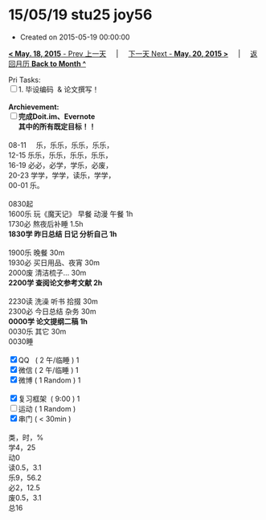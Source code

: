 # 15/05/19 stu25 joy56

- Created on 2015-05-19 00:00:00

[**< May. 18, 2015** - Prev 上一天](_archived/lifelogs/2015/05/d18.md) &nbsp; &nbsp; | &nbsp; &nbsp; [下一天 Next - **May. 20, 2015 >**](_archived/lifelogs/2015/05/d20.md) &nbsp; &nbsp; |  &nbsp; &nbsp; [返回月历 **Back to Month ^**](_archived/lifelogs/2015/05/index.md)
<br/><div>Pri Tasks:<br/><input type="checkbox" />1. 毕设编码  & 论文撰写！</div><div><br/></div><div><b>Archievement:</b></div><div><b><input type="checkbox" />完成Doit.im、</b><b>Evernote</b></div><div><b>      其中的</b><b>所有</b><b>既定目标！！</b></div><div><div><br/></div>08-11     乐，乐乐，乐乐，乐乐，<br/>12-15 乐乐，乐乐，乐乐，乐乐，<br/>16-19 必必，必学，学乐，必废，<br/>20-23 学学，学学，读乐，学学，</div><div>00-01 乐。<br/><div><br/></div>0830起<br/>1600乐 玩《魔天记》 早餐 动漫 午餐 1h</div><div>1730必 熬夜后补睡 1.5h</div><div><b>1830学 昨日总结 日记 分析自己 1h</b></div><div><b><br/></b></div><div>1900乐 晚餐 30m</div><div>1930必 买日用品、夜宵 30m</div><div>2000废 清洁梳子… 30m</div><div><b>2200学 查阅论文参考文献 2h</b><div><br/></div>2230读 洗澡 听书 拾掇 30m<br/>2300必 今日总结 杂务 30m</div><div><b>0000学 论文提纲二稿 1h</b></div><div>0030乐 其它 30m</div><div>0030睡</div><div><br/></div><div><input type="checkbox" checked="true" />QQ   ( 2 午/临睡 ) 1<br/><input type="checkbox" checked="true" />微信 ( 2 午/临睡 ) 1</div><div><input type="checkbox" checked="true" />微博 ( 1 Random ) 1</div><div><br/></div><div><input type="checkbox" checked="true" />复习框架  ( 9:00 ) 1<br/></div><div><input type="checkbox" />运动 ( 1 Random ) </div><div><input type="checkbox" checked="true" />串门 ( < 30min ) </div><div><div><br/></div>类，时，%<br/>学4，25<br/>动0<br/>读0.5，3.1<br/>乐9，56.2<br/>必2，12.5<br/>废0.5，3.1<br/>总16</div>
